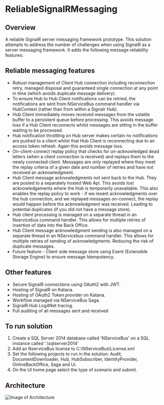# ReliableSignalRMessaging

## Overview

A reliable SignalR server messaging framework prototype. This solution attempts to address the number of challenges when using SignalR as a server messaging framework. It adds the following message reliability features:

## Reliable messaging features

 * Robust management of Client Hub connection including reconnection retry, managed disposal and guaranteed single connection at any point in time (which avoids duplicate message delivery).
 * To ensure Hub to Hub Client notifications can be retried, the notifications are sent from NServiceBus command handler via HubContext (rather than from within a Signalr Hub).
 * Hub Client immediately moves received messages from the volatile buffer to a persistent queue before processing. This avoids message loss if a Hub Client reconnects whilst messages are sitting in the buffer waiting to be processed.
 * Hub notification throttling on Hub server makes certain no notifications are pushed to a client whilst that Hub Client is reconnecting due to an access token refresh. Again this avoids message loss.
 * On-client-connect replay policy that checks for un-acknowledged dead letters (when a client connection is received) and replays them to the newly connected client. Messages are only replayed where they meet the replay criteria of a given date and number of retries and have not received an acknowledgment.
 * Hub Client message acknowledgments not sent back to the Hub. They are posted to a separately hosted Web Api.  This avoids lost acknowledgements where the Hub is temporarily unavailable.  This also enables the replay policy to work - if we resent acknowledgments over the hub connection, and we replayed messages on-connect, the replay would happen before the acknowledgment was received.  Leading to potential duplicates (if you did not have a message store).
 * Hub client processing is managed on a separate thread in an Nservicebus command handler. This allows for multiple retries of insertion of data into the Back Office.
 * Hub Client message acknowledgment sending is also managed on a separate thread in an NServicebus command handler.  This allows for multiple retries of sending of acknowledgments. Reducing the risk of duplicate messages.
 * Future feature - Client side message store using Esent (Extensible Storage Engine) to ensure message Idempotency.

## Other features

* Secure SignalR connections using OAuth2 with JWT.
* Hosting of SignalR on Katana.
* Hosting of OAuth2 Token provider on Katana.
* Workflow managed via NServiceBus Saga.
* SignalR Hub Log4Net tracing.
* Full auditing of all messages sent and received

## To run solution

1. Create a SQL Server 2014 database called 'NServiceBus' on a SQL instance called '.\sqlserver2014'
2. Add an NserviceBus license to C:\NServiceBus\License.xml
3. Set the following projects to run in the solution: Audit, DocumentDownloader, Hub, HubSubscriber, IdentityProvider, OnlineBackOffice, Saga and Ui.
3. On the UI home page select the type of scenario and submit. 


## Architecture

![Image of Architecture](https://raw.githubusercontent.com/seantarogers/ReliableSignalRMessaging/master/ReliableSignalRMessaging.png)

